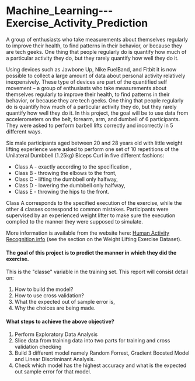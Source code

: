 # Machine_Learning---Exercise_Activity_Prediction
A group of enthusiasts who take measurements about themselves regularly to improve their health, to find patterns in their behavior, or because they are tech geeks. One thing that people regularly do is quantify how much of a particular activity they do, but they rarely quantify how well they do it.

Using devices such as Jawbone Up, Nike FuelBand, and Fitbit it is now possible to collect a large amount of data about personal activity relatively inexpensively. These type of devices are part of the quantified self movement – a group of enthusiasts who take measurements about themselves regularly to improve their health, to find patterns in their behavior, or because they are tech geeks. One thing that people regularly do is quantify how much of a particular activity they do, but they rarely quantify how well they do it. In this project, the goal will be to use data from accelerometers on the belt, forearm, arm, and dumbell of 6 participants. They were asked to perform barbell lifts correctly and incorrectly in 5 different ways. 

Six male participants aged between 20 and 28 years old with little weight lifting experience were asked to perform one set of 10 repetitions of the Unilateral Dumbbell (1.25kg) Biceps Curl in five different fashions: 

*  Class A - exactly according to the specification , 
*  Class B - throwing the elbows to the front, 
*  Class C - lifting the dumbbell only halfway, 
*  Class D - lowering the dumbbell only halfway, 
*  Class E - throwing the hips to the front.

Class A corresponds to the specified execution of the exercise, while the other 4 classes correspond to common mistakes. Participants were supervised by an experienced weight lifter to make sure the execution complied to the manner they were supposed to simulate.

More information is available from the website here: [Human Activity Recognition info](http://web.archive.org/web/20161224072740/http:/groupware.les.inf.puc-rio.br/har) (see the section on the Weight Lifting Exercise Dataset).

#### The goal of this project is to predict the manner in which they did the exercise.

This is the "classe" variable in the training set. This report will consist detail on:

1.  How to build the model?
2.  How to use cross validation? 
3.  What the expected out of sample error is, 
4.  Why the choices are being made.

#### What steps to achieve the above objective?
1.  Perform Exploratory Data Analysis
2.  Slice data from training data into two parts for training and cross validation checking
3.  Build 3 different model namely Random Forrest, Gradient Boosted Model and Linear Discriminant Analysis.
4.  Check which model has the highest accuracy and what is the expected out sample error for that model.
